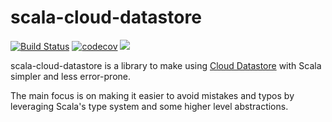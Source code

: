 # scala-cloud-datastore
[![Build Status](https://travis-ci.org/nikdon/scala-cloud-datastore.svg?branch=master)](https://travis-ci.org/nikdon/scala-cloud-datastore)
[![codecov](https://codecov.io/gh/nikdon/scala-cloud-datastore/branch/master/graph/badge.svg)](https://codecov.io/gh/nikdon/scala-cloud-datastore)
[![](https://jitpack.io/v/nikdon/scala-cloud-datastore.svg)](https://jitpack.io/#nikdon/scala-cloud-datastore)

scala-cloud-datastore is a library to make using [Cloud Datastore](https://cloud.google.com/datastore/) with Scala 
simpler and less error-prone.

The main focus is on making it easier to avoid mistakes and typos by leveraging Scala's type system and some
higher level abstractions.